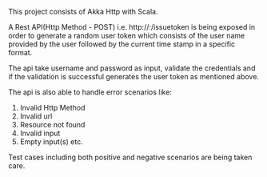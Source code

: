 This project consists of Akka Http with Scala.

A Rest API(Http Method - POST) i.e. http://<host>:<port>/issuetoken is being exposed in order to generate 
a random user token which consists of the user name provided by the user followed by the current
time stamp in a specific format.

The api take username and password as input, validate the credentials and if the validation is 
successful generates the user token as mentioned above.

The api is also able to handle error scenarios like:
1. Invalid Http Method
2. Invalid url
3. Resource not found
4. Invalid input
5. Empty input(s) etc.

Test cases including both positive and negative scenarios are being taken care.